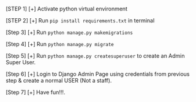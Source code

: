 
[STEP 1]
[+] Activate python virtual environment

[STEP 2]
[+] Run `pip install requirements.txt` in terminal

[Step 3]
[+] Run `python manage.py makemigrations`

[Step 4]
[+] Run `python manage.py migrate`

[Step 5]
[+] Run `python manage.py createsuperuser` to create an Admin Super User.

[Step 6]
[+] Login to Django Admin Page using credentials from previous step & create a normal USER (Not a staff).

[Step 7]
[+] Have fun!!!.